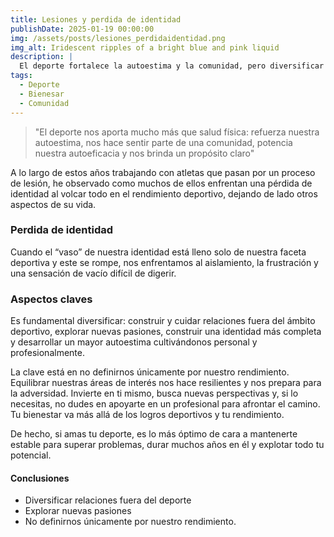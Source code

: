 ```yaml
---
title: Lesiones y perdida de identidad
publishDate: 2025-01-19 00:00:00
img: /assets/posts/lesiones_perdidaidentidad.png
img_alt: Iridescent ripples of a bright blue and pink liquid
description: |
  El deporte fortalece la autoestima y la comunidad, pero diversificar nuestra identidad es clave para un bienestar integral.
tags:
  - Deporte
  - Bienesar
  - Comunidad
---
```


> "El deporte nos aporta mucho más que salud física: refuerza nuestra autoestima, nos hace sentir parte de una comunidad, potencia nuestra autoeficacia y nos brinda un propósito claro"

A lo largo de estos años trabajando con atletas que pasan por un proceso de lesión, he observado como muchos de ellos enfrentan una pérdida de identidad al volcar todo en el rendimiento deportivo, dejando de lado otros aspectos de su vida.

### Perdida de identidad

Cuando el “vaso” de nuestra identidad está lleno solo de nuestra faceta deportiva y este se rompe, nos enfrentamos al aislamiento, la frustración y una sensación de vacío difícil de digerir.

### Aspectos claves

Es fundamental diversificar: construir y cuidar relaciones fuera del ámbito deportivo, explorar nuevas pasiones, construir una identidad más completa y desarrollar un mayor autoestima cultivándonos personal y profesionalmente.

La clave está en no definirnos únicamente por nuestro rendimiento. Equilibrar nuestras áreas de interés nos hace resilientes y nos prepara para la adversidad. Invierte en ti mismo, busca nuevas perspectivas y, si lo necesitas, no dudes en apoyarte en un profesional para afrontar el camino. Tu bienestar va más allá de los logros deportivos y tu rendimiento.

De hecho, si amas tu deporte, es lo más óptimo de cara a mantenerte estable para superar problemas, durar muchos años en él y explotar todo tu potencial.

#### Conclusiones

- Diversificar relaciones fuera del deporte
- Explorar nuevas pasiones
- No definirnos únicamente por nuestro rendimiento.
